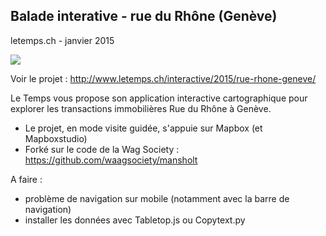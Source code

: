 ## Balade interative - rue du Rhône (Genève)
letemps.ch - janvier 2015



![](http://www.letemps.ch/rw/Le_Temps/Quotidien/04_Web/Recherche/rhon.jpg)

Voir le projet : http://www.letemps.ch/interactive/2015/rue-rhone-geneve/

Le Temps vous propose son application interactive cartographique pour explorer les transactions immobilières Rue du Rhône à Genève.

- Le projet, en mode visite guidée, s'appuie sur Mapbox (et Mapboxstudio)
- Forké sur le code de la Wag Society : https://github.com/waagsociety/mansholt

A faire : 
- problème de navigation sur mobile (notamment avec la barre de navigation)
- installer les données avec Tabletop.js ou Copytext.py


